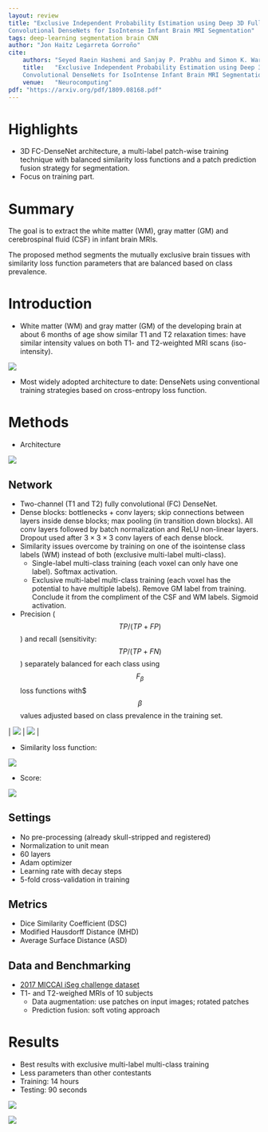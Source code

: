 ```yaml
---
layout: review
title: "Exclusive Independent Probability Estimation using Deep 3D Fully
Convolutional DenseNets for IsoIntense Infant Brain MRI Segmentation"
tags: deep-learning segmentation brain CNN
author: "Jon Haitz Legarreta Gorroño"
cite:
    authors: "Seyed Raein Hashemi and Sanjay P. Prabhu and Simon K. Warfield and Ali Gholipour"
    title:   "Exclusive Independent Probability Estimation using Deep 3D Fully
    Convolutional DenseNets for IsoIntense Infant Brain MRI Segmentation"
    venue:   "Neurocomputing"
pdf: "https://arxiv.org/pdf/1809.08168.pdf"
---
```


# Highlights
- 3D FC-DenseNet architecture, a multi-label patch-wise training technique with
balanced similarity loss functions and a patch prediction fusion strategy for
segmentation.
- Focus on training part.

# Summary
The goal is to extract the white matter (WM), gray matter (GM) and cerebrospinal
fluid (CSF) in infant brain MRIs.

The proposed method segments the mutually exclusive brain tissues with
similarity loss function parameters that are balanced based on class prevalence.

# Introduction
- White matter (WM) and gray matter (GM) of the developing brain at about 6
months of age show similar T1 and T2 relaxation times: have similar intensity
values on both T1- and T2-weighted MRI scans (iso-intensity).

![](/deep-learning/images/DenseNetsIsoIntenseInfantMRIBrainSegmentation/T1-Intensity_distribution.png)

- Most widely adopted architecture to date: DenseNets using conventional training
strategies based on cross-entropy loss function.

# Methods
- Architecture

![](/deep-learning/images/DenseNetsIsoIntenseInfantMRIBrainSegmentation/Architecture.png)

## Network
- Two-channel (T1 and T2) fully convolutional (FC) DenseNet.
- Dense blocks: bottlenecks + conv layers; skip connections between layers
inside dense blocks; max pooling (in transition down blocks). All conv layers
followed by batch normalization and ReLU non-linear layers. Dropout used after
$3 × 3 × 3$ conv layers of each dense block.
- Similarity issues overcome by training on one of the isointense class labels
(WM) instead of both (exclusive multi-label multi-class).
  - Single-label multi-class training (each voxel can only have one label).
  Softmax activation.
  - Exclusive multi-label multi-class training (each voxel has the potential to
  have multiple labels). Remove GM label from training. Conclude it from the
  compliment of the CSF and WM labels. Sigmoid activation.
- Precision ($$TP/(TP+FP)$$) and recall (sensitivity: $$TP/(TP+FN)$$) separately
balanced for each class using $$F_{\beta}$$ loss functions with$ $$\beta$$
values adjusted based on class prevalence in the training set.

| ![](/deep-learning/images/DenseNetsIsoIntenseInfantMRIBrainSegmentation/Softmax.png)
| ![](/deep-learning/images/DenseNetsIsoIntenseInfantMRIBrainSegmentation/Sigmoid.png) |

- Similarity loss function:

![](/deep-learning/images/DenseNetsIsoIntenseInfantMRIBrainSegmentation/LossFunction.png)

- Score:

![](/deep-learning/images/DenseNetsIsoIntenseInfantMRIBrainSegmentation/ScoreFunction.png)

## Settings
- No pre-processing (already skull-stripped and registered)
- Normalization to unit mean
- 60 layers
- Adam optimizer
- Learning rate with decay steps
- 5-fold cross-validation in training

## Metrics
- Dice Similarity Coefficient (DSC)
- Modified Hausdorff Distance (MHD)
- Average Surface Distance (ASD)

## Data and Benchmarking
- [2017 MICCAI iSeg challenge dataset](http://iseg2017.web.unc.edu/download/)
- T1- and T2-weighed MRIs of 10 subjects
  - Data augmentation: use patches on input images; rotated patches
  - Prediction fusion: soft voting approach

# Results
- Best results with exclusive multi-label multi-class training
- Less parameters than other contestants
- Training: 14 hours
- Testing: 90 seconds

![](/deep-learning/images/DenseNetsIsoIntenseInfantMRIBrainSegmentation/ResultsTable.png)

![](/deep-learning/images/DenseNetsIsoIntenseInfantMRIBrainSegmentation/SegmentationResults.png)
